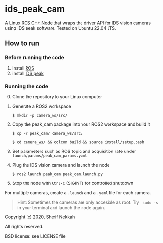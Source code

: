 # ids_peak_cam

A Linux [ROS C++ Node](https://wiki.ros.org/peak_cam) that wraps the driver API for IDS vision cameras using IDS peak software. Tested on Ubuntu 22.04 LTS.

## How to run

### Before running the code

1. install [ROS](https://docs.ros.org/en/humble/Installation.html)
2. install [IDS peak](https://de.ids-imaging.com/download-vision-lin64.html)

### Running the code

0. Clone the repository to your Linux computer

1. Generate a ROS2 workspace

    `$ mkdir -p camera_ws/src/` 

1. Copy the peak_cam package into your ROS2 workspace and build it
    
    `$ cp -r peak_cam/ camera_ws/src/`
    
    `$ cd camera_ws/ && colcon build && source install/setup.bash`

2. Set parameters such as ROS topic and acquisition rate under `launch/params/peak_cam_params.yaml`

3. Plug the IDS vision camera and launch the node 

    `$ ros2 launch peak_cam peak_cam.launch.py`
    
4. Stop the node with `Ctrl-C` (SIGINT) for controlled shutdown 

For multiple cameras, create a `.launch` and a `.yaml` file for each camera.

> Hint: Sometimes the cameras are only accesible as root. Try ` sudo -s` in your terminal and launch the node again.


Copyright (c) 2020, Sherif Nekkah

All rights reserved.

BSD license: see LICENSE file
